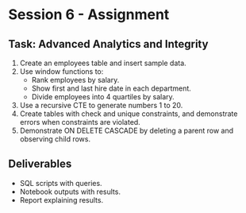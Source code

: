 # Session 6 - Assignment

## Task: Advanced Analytics and Integrity

1. Create an employees table and insert sample data.
2. Use window functions to:
   - Rank employees by salary.
   - Show first and last hire date in each department.
   - Divide employees into 4 quartiles by salary.
3. Use a recursive CTE to generate numbers 1 to 20.
4. Create tables with check and unique constraints, and demonstrate errors when constraints are violated.
5. Demonstrate ON DELETE CASCADE by deleting a parent row and observing child rows.

## Deliverables
- SQL scripts with queries.
- Notebook outputs with results.
- Report explaining results.
